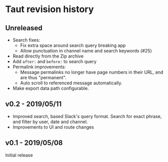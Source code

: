 # Taut revision history

## Unreleased

- Search fixes:
  - Fix extra space around search query breaking app
  - Allow punctuation in channel name and search keywords (#25)
- Read directly from the Zip archive
- Add `after:` and `before:` to search query
- Permalink improvements:
  - Message permalinks no longer have page numbers in their URL, and are thus
    "permanent".
  - Auto scroll to referenced message automatically.
- Make export data path configurable.

## v0.2 - 2019/05/11

- Improved search, based Slack's query format. Search for exact phrase, and filter by user, date and channel.
- Improvements to UI and route changes

## v0.1 - 2019/05/08

Initial release 

